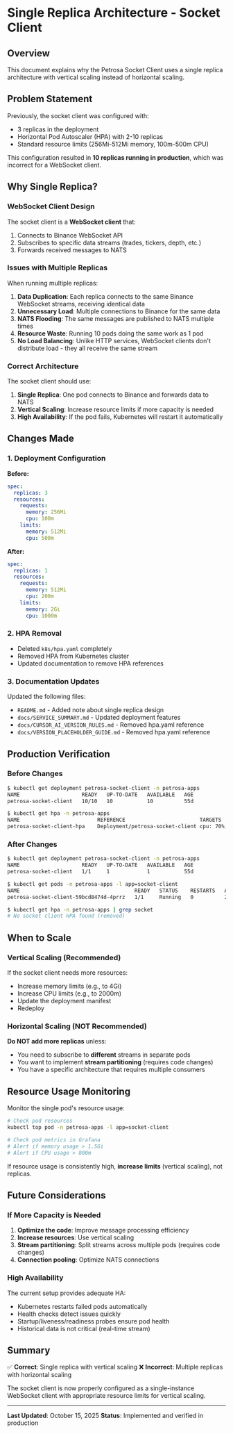 # Single Replica Architecture - Socket Client

## Overview
This document explains why the Petrosa Socket Client uses a single replica architecture with vertical scaling instead of horizontal scaling.

## Problem Statement
Previously, the socket client was configured with:
- 3 replicas in the deployment
- Horizontal Pod Autoscaler (HPA) with 2-10 replicas
- Standard resource limits (256Mi-512Mi memory, 100m-500m CPU)

This configuration resulted in **10 replicas running in production**, which was incorrect for a WebSocket client.

## Why Single Replica?

### WebSocket Client Design
The socket client is a **WebSocket client** that:
1. Connects to Binance WebSocket API
2. Subscribes to specific data streams (trades, tickers, depth, etc.)
3. Forwards received messages to NATS

### Issues with Multiple Replicas
When running multiple replicas:

1. **Data Duplication**: Each replica connects to the same Binance WebSocket streams, receiving identical data
2. **Unnecessary Load**: Multiple connections to Binance for the same data
3. **NATS Flooding**: The same messages are published to NATS multiple times
4. **Resource Waste**: Running 10 pods doing the same work as 1 pod
5. **No Load Balancing**: Unlike HTTP services, WebSocket clients don't distribute load - they all receive the same stream

### Correct Architecture
The socket client should use:

1. **Single Replica**: One pod connects to Binance and forwards data to NATS
2. **Vertical Scaling**: Increase resource limits if more capacity is needed
3. **High Availability**: If the pod fails, Kubernetes will restart it automatically

## Changes Made

### 1. Deployment Configuration
**Before:**
```yaml
spec:
  replicas: 3
  resources:
    requests:
      memory: 256Mi
      cpu: 100m
    limits:
      memory: 512Mi
      cpu: 500m
```

**After:**
```yaml
spec:
  replicas: 1
  resources:
    requests:
      memory: 512Mi
      cpu: 200m
    limits:
      memory: 2Gi
      cpu: 1000m
```

### 2. HPA Removal
- Deleted `k8s/hpa.yaml` completely
- Removed HPA from Kubernetes cluster
- Updated documentation to remove HPA references

### 3. Documentation Updates
Updated the following files:
- `README.md` - Added note about single replica design
- `docs/SERVICE_SUMMARY.md` - Updated deployment features
- `docs/CURSOR_AI_VERSION_RULES.md` - Removed hpa.yaml reference
- `docs/VERSION_PLACEHOLDER_GUIDE.md` - Removed hpa.yaml reference

## Production Verification

### Before Changes
```bash
$ kubectl get deployment petrosa-socket-client -n petrosa-apps
NAME                    READY   UP-TO-DATE   AVAILABLE   AGE
petrosa-socket-client   10/10   10           10          55d

$ kubectl get hpa -n petrosa-apps
NAME                         REFERENCE                        TARGETS                    MINPODS   MAXPODS   REPLICAS   AGE
petrosa-socket-client-hpa    Deployment/petrosa-socket-client cpu: 70%, memory: 80%     2         10        10         55d
```

### After Changes
```bash
$ kubectl get deployment petrosa-socket-client -n petrosa-apps
NAME                    READY   UP-TO-DATE   AVAILABLE   AGE
petrosa-socket-client   1/1     1            1           55d

$ kubectl get pods -n petrosa-apps -l app=socket-client
NAME                                     READY   STATUS    RESTARTS   AGE
petrosa-socket-client-59bcd8474d-4prrz   1/1     Running   0          24h

$ kubectl get hpa -n petrosa-apps | grep socket
# No socket client HPA found (removed)
```

## When to Scale

### Vertical Scaling (Recommended)
If the socket client needs more resources:
- Increase memory limits (e.g., to 4Gi)
- Increase CPU limits (e.g., to 2000m)
- Update the deployment manifest
- Redeploy

### Horizontal Scaling (NOT Recommended)
**Do NOT add more replicas** unless:
- You need to subscribe to **different** streams in separate pods
- You want to implement **stream partitioning** (requires code changes)
- You have a specific architecture that requires multiple consumers

## Resource Usage Monitoring

Monitor the single pod's resource usage:

```bash
# Check pod resources
kubectl top pod -n petrosa-apps -l app=socket-client

# Check pod metrics in Grafana
# Alert if memory usage > 1.5Gi
# Alert if CPU usage > 800m
```

If resource usage is consistently high, **increase limits** (vertical scaling), not replicas.

## Future Considerations

### If More Capacity is Needed
1. **Optimize the code**: Improve message processing efficiency
2. **Increase resources**: Use vertical scaling
3. **Stream partitioning**: Split streams across multiple pods (requires code changes)
4. **Connection pooling**: Optimize NATS connections

### High Availability
The current setup provides adequate HA:
- Kubernetes restarts failed pods automatically
- Health checks detect issues quickly
- Startup/liveness/readiness probes ensure pod health
- Historical data is not critical (real-time stream)

## Summary

✅ **Correct**: Single replica with vertical scaling
❌ **Incorrect**: Multiple replicas with horizontal scaling

The socket client is now properly configured as a single-instance WebSocket client with appropriate resource limits for vertical scaling.

---

**Last Updated**: October 15, 2025
**Status**: Implemented and verified in production

